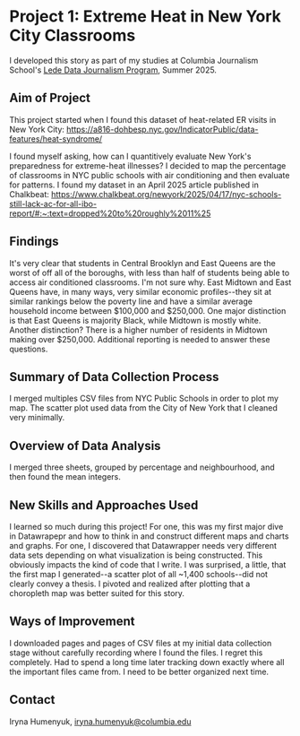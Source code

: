 # Project 1: Extreme Heat in New York City Classrooms

I developed this story as part of my studies at Columbia Journalism School's [Lede Data Journalism Program](https://ledeprogram.com/), Summer 2025.

## Aim of Project

This project started when I found this dataset of heat-related ER visits in New York City: https://a816-dohbesp.nyc.gov/IndicatorPublic/data-features/heat-syndrome/

I found myself asking, how can I quantitively evaluate New York's preparedness for extreme-heat illnesses? I decided to map the percentage of classrooms in NYC public schools with air conditioning and then evaluate for patterns. I found my dataset in an April 2025 article published in Chalkbeat: https://www.chalkbeat.org/newyork/2025/04/17/nyc-schools-still-lack-ac-for-all-ibo-report/#:~:text=dropped%20to%20roughly%2011%25

## Findings

It's very clear that students in Central Brooklyn and East Queens are the worst of off all of the boroughs, with less than half of students being able to access air conditioned classrooms. I'm not sure why. East Midtown and East Queens have, in many ways, very similar economic profiles--they sit at similar rankings below the poverty line and have a similar average household income between $100,000 and $250,000. One major distinction is that East Queens is majority Black, while Midtown is mostly white. Another distinction? There is a higher number of residents in Midtown making over $250,000. Additional reporting is needed to answer these questions.

## Summary of Data Collection Process

I merged multiples CSV files from NYC Public Schools in order to plot my map. The scatter plot used data from the City of New York that I cleaned very minimally.

## Overview of Data Analysis

I merged three sheets, grouped by percentage and neighbourhood, and then found the mean integers. 

## New Skills and Approaches Used

I learned so much during this project! For one, this was my first major dive in Datawrapepr and how to think in and construct different maps and charts and graphs. For one, I discovered that Datawrapper needs very different data sets depending on what visualization is being constructed. This obviously impacts the kind of code that I write. I was surprised, a little, that the first map I generated--a scatter plot of all ~1,400 schools--did not clearly convey a thesis. I pivoted and realized after plotting that a choropleth map was better suited for this story.

## Ways of Improvement

I downloaded pages and pages of CSV files at my initial data collection stage without carefully recording where I found the files. I regret this completely. Had to spend a long time later tracking down exactly where all the important files came from. I need to be better organized next time.

## Contact

Iryna Humenyuk, [iryna.humenyuk@columbia.edu](iryna.humenyuk@columbia.edu)